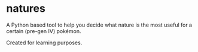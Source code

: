 # natures

A Python based tool to help you decide what nature is the most useful for a certain (pre-gen IV) pokémon.

Created for learning purposes.
